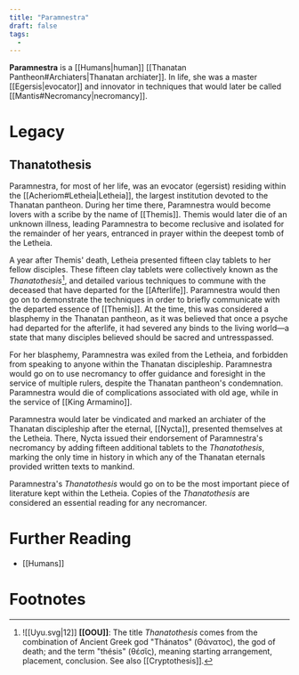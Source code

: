 ```yaml
---
title: "Paramnestra"
draft: false
tags:
  - 
---
```


**Paramnestra** is a [[Humans|human]] [[Thanatan Pantheon#Archiaters|Thanatan archiater]]. In life, she was a master [[Egersis|evocator]] and innovator in techniques that would later be called [[Mantis#Necromancy|necromancy]]. 

# Legacy

## Thanatothesis
Paramnestra, for most of her life, was an evocator (egersist) residing within the [[Acheriom#Letheia|Letheia]], the largest institution devoted to the Thanatan pantheon. During her time there, Paramnestra would become lovers with a scribe by the name of [[Themis]]. Themis would later die of an unknown illness, leading Paramnestra to become reclusive and isolated for the remainder of her years, entranced in prayer within the deepest tomb of the Letheia.

A year after Themis' death, Letheia presented fifteen clay tablets to her fellow disciples. These fifteen clay tablets were collectively known as the *Thanatothesis*[^thano], and detailed various techniques to commune with the deceased that have departed for the [[Afterlife]]. Paramnestra would then go on to demonstrate the techniques in order to briefly communicate with the departed essence of [[Themis]]. At the time, this was considered a blasphemy in the Thanatan pantheon, as it was believed that once a psyche had departed for the afterlife, it had severed any binds to the living world—a state that many disciples believed should be sacred and untresspassed. 

For her blasphemy, Paramnestra was exiled from the Letheia, and forbidden from speaking to anyone within the Thanatan discipleship. Paramnestra would go on to use necromancy to offer guidance and foresight in the service of multiple rulers, despite the Thanatan pantheon's condemnation. Paramnestra would die of complications associated with old age, while in the service of [[King Armamino]].

Paramnestra would later be vindicated and marked an archiater of the Thanatan discipleship after the eternal, [[Nycta]], presented themselves at the Letheia. There, Nycta issued their endorsement of Paramnestra's necromancy by adding fifteen additional tablets to the *Thanatothesis*, marking the only time in history in which any of the Thanatan eternals provided written texts to mankind.

Paramnestra's *Thanatothesis* would go on to be the most important piece of literature kept within the Letheia. Copies of the *Thanatothesis* are considered an essential reading for any necromancer.

# Further Reading
- [[Humans]]

# Footnotes
[^thano]: ![[Uyu.svg|12]] **[[OOU]]**: The title *Thanatothesis* comes from the combination of Ancient Greek god "Thánatos" (Θάνατος), the god of death; and the term "thésis" (θέσῐς), meaning starting arrangement, placement, conclusion. See also [[Cryptothesis]].
